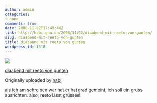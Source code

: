 ```yaml
---
author: admin
categories:
- none
comments: true
date: 2008-11-02T17:49:44Z
link: http://habi.gna.ch/2008/11/02/diaabend-mit-reeto-von-gunten/
slug: diaabend-mit-reeto-von-gunten
title: diaabend mit reeto von gunten
wordpress_id: 1518
---
```


[![](http://farm4.static.flickr.com/3247/2995370145_215acd918b_m.jpg)](http://www.flickr.com/photos/habi/2995370145/)
   

 
  [diaabend mit reeto von gunten](http://www.flickr.com/photos/habi/2995370145/)
    

  Originally uploaded by [habi](http://www.flickr.com/people/habi/).
 



als ich am schreiben war hat er hat grad gemeint, ich soll ein gruss ausrichten. also; reeto lässt grüssen!
  

